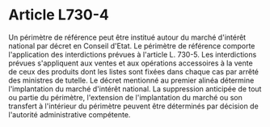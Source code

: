 # Article L730-4

Un périmètre de référence peut être institué autour du marché d'intérêt national par décret en Conseil d'Etat.   Le périmètre de référence comporte l'application des interdictions prévues à l'article L. 730-5.   Les interdictions prévues s'appliquent aux ventes et aux opérations accessoires à la vente de ceux des produits dont les listes sont fixées dans chaque cas par arrêté des ministres de tutelle.   Le décret mentionné au premier alinéa détermine l'implantation du marché d'intérêt national.   La suppression anticipée de tout ou partie du périmètre, l'extension de l'implantation du marché ou son transfert à l'intérieur du périmètre peuvent être déterminés par décision de l'autorité administrative compétente.